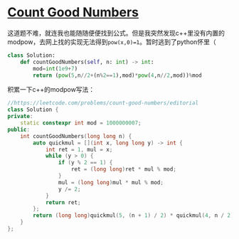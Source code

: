 # [Count Good Numbers](https://leetcode.com/problems/count-good-numbers)

这道题不难，就连我也能随随便便找到公式。但是我突然发现c++里没有内置的modpow，去网上找的实现无法得到`pow(x,0)=1`。暂时逃到了python怀里（
```py
class Solution:
    def countGoodNumbers(self, n: int) -> int:
        mod=int(1e9+7)
        return (pow(5,n//2+(n%2==1),mod)*pow(4,n//2,mod))%mod
```
积累一下c++的modpow写法：
```c++
//https://leetcode.com/problems/count-good-numbers/editorial
class Solution {
private:
    static constexpr int mod = 1000000007;
public:
    int countGoodNumbers(long long n) {
        auto quickmul = [](int x, long long y) -> int {
            int ret = 1, mul = x;
            while (y > 0) {
                if (y % 2 == 1) {
                    ret = (long long)ret * mul % mod;
                }
                mul = (long long)mul * mul % mod;
                y /= 2;
            }
            return ret;
        };
        return (long long)quickmul(5, (n + 1) / 2) * quickmul(4, n / 2) % mod;
    }
};
```